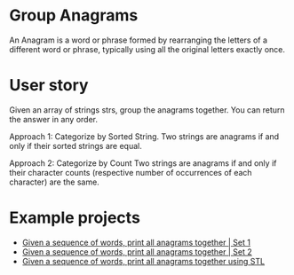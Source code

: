 # Group Anagrams

An Anagram is a word or phrase formed by rearranging the letters of a different word or phrase, typically using all the original letters exactly once.

# User story

Given an array of strings strs, group the anagrams together. You can return the answer in any order.

Approach 1: Categorize by Sorted String.
Two strings are anagrams if and only if their sorted strings are equal.

Approach 2: Categorize by Count
Two strings are anagrams if and only if their character counts (respective number of occurrences of each character) are the same.

# Example projects

- [Given a sequence of words, print all anagrams together | Set 1](https://www.geeksforgeeks.org/given-a-sequence-of-words-print-all-anagrams-together/)
- [Given a sequence of words, print all anagrams together | Set 2](https://www.geeksforgeeks.org/given-a-sequence-of-words-print-all-anagrams-together-set-2/?ref=lbp)
- [Given a sequence of words, print all anagrams together using STL](https://www.geeksforgeeks.org/given-a-sequence-of-words-print-all-anagrams-together-using-stl/?ref=lbp)
